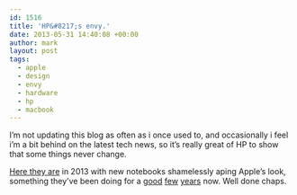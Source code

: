 ```yaml
---
id: 1516
title: 'HP&#8217;s envy.'
date: 2013-05-31 14:40:08 +00:00
author: mark
layout: post
tags:
  - apple
  - design
  - envy
  - hardware
  - hp
  - macbook
---
```

I&#8217;m not updating this blog as often as i once used to, and occasionally i feel i&#8217;m a bit behind on the latest tech news, so it&#8217;s really great of HP to show that some things never change.

[Here they are](http://www.theverge.com/2013/5/23/4357696/hp-envy-pavilion-laptops-3200-1800-touchsmart-ultrabook-display-2013) in 2013 with new notebooks shamelessly aping Apple&#8217;s look, something they&#8217;ve been doing for a [good](http://www.engadget.com/2010/05/05/hp-envy-14-and-17-officially-official-envy-13-slowly-waves-good/) [few](http://reverttosaved.com/2011/11/28/hp-envy-designers-promote-honesty-and-stockholm-syndrome/) [years](http://www.cultofmac.com/143507/hps-not-even-pretending-not-to-be-shamelessly-copying-apple-anymore-image/) now. Well done chaps.

&nbsp;